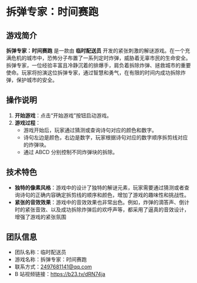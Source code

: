 # 拆弹专家：时间赛跑

## 游戏简介

**拆弹专家：时间赛跑** 是一款由 **临时配送员** 开发的紧张刺激的解谜游戏。在一个充满危机的城市中，恐怖分子布置了一系列定时炸弹，威胁着无辜市民的生命安全。拆弹专家，一位经验丰富且冷静沉着的排爆手，肩负着拆除炸弹、拯救城市的重要使命。玩家将扮演这位拆弹专家，通过智慧和勇气，在有限的时间内成功拆除炸弹，保护城市的安全。

## 操作说明

1. **开始游戏**：点击“开始游戏”按钮启动游戏。
2. **游戏过程**：
   - 游戏开始后，玩家通过猜测或查询诗句对应的颜色和数字。
   - 诗句左边是颜色，右边是数字，玩家根据诗句对应的数字顺序拆剪线对应的炸弹块。
   - 通过 ABCD 分别控制不同炸弹块的拆除。

## 技术特色

- **独特的像素风格**：游戏中的设计了独特的解谜元素，玩家需要通过猜测或者查询诗句的正确内容确定拆剪线的顺序和颜色，增加了游戏的趣味性和挑战性。
- **紧张的音效效果**：游戏中的音效效果也非常出色。例如，炸弹的滴答声、倒计时的紧张音效、以及成功拆除炸弹后的欢呼声等，都采用了逼真的音效设计，增强了游戏的紧张氛围

## 团队信息

- 团队名称：临时配送员
- 游戏名称：拆弹专家：时间赛跑
- 联系方式：2497681141@qq.com
- B 站视频链接：https://b23.tv/dRN74ja
